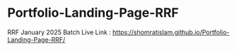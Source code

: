 # Portfolio-Landing-Page-RRF
RRF January 2025 Batch
Live Link : https://shomratislam.github.io/Portfolio-Landing-Page-RRF/
